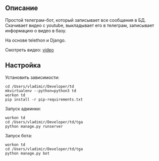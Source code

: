 ## Описание

Простой телеграм-бот, который записывает все сообщения в БД. Скачивает видео с youtube, выкладывает его в телеграм, записывает информацию о видео в базу.

На основе telethon и Django.

Смотреть видео: [video](https://youtu.be/s9RHzPLtYWk)

## Настройка

Установить зависимости:

    cd /Users/vladimir/Developer/td
    mkvirtualenv --python=python3 td
    workon td
    pip install -r pip-requirements.txt

Запуск админки:

    workon td
    cd /Users/vladimir/Developer/td/tga
    python manage.py runserver
    
    
Запуск бота:

    workon td
    cd /Users/vladimir/Developer/td/tga
    python manage.py bot
